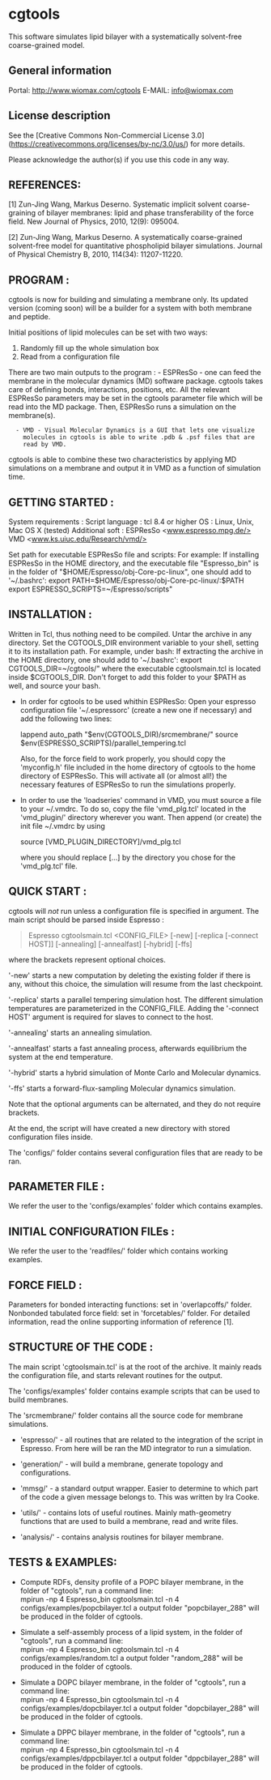 cgtools
=======
This software simulates lipid bilayer with a systematically solvent-free coarse-grained model. 

General information
-------------------

Portal: http://www.wiomax.com/cgtools
E-MAIL: info@wiomax.com

License description
-------------------

See the [Creative Commons Non-Commercial License 3.0] (https://creativecommons.org/licenses/by-nc/3.0/us/) for more details.

Please acknowledge the author(s) if you use this code in any way.

REFERENCES:
-----------

[1] Zun-Jing Wang, Markus Deserno. Systematic implicit solvent coarse-graining 
of bilayer membranes: lipid and phase transferability of the force field. 
New Journal of Physics, 2010, 12(9): 095004. 

[2] Zun-Jing Wang, Markus Deserno. A systematically coarse-grained solvent-free 
model for quantitative phospholipid bilayer simulations. 
Journal of Physical Chemistry B, 2010, 114(34): 11207-11220. 

PROGRAM :
---------

cgtools is now for building and simulating a membrane only. Its updated version 
(coming soon) will be a builder for a system with both membrane and peptide.

Initial positions of lipid molecules can be set with two ways:
1) Randomly fill up the whole simulation box 
2) Read from a configuration file 

There are two main outputs to the program :
      - ESPResSo - one can feed the membrane in the molecular dynamics (MD)
                software package. cgtools takes care of defining bonds, interactions,
		positions,  etc. All the relevant ESPResSo parameters may be set in the
		cgtools parameter file which will be read into the MD package. Then,
		ESPResSo runs a simulation on the membrane(s).

      - VMD - Visual Molecular Dynamics is a GUI that lets one visualize
        molecules in cgtools is able to write .pdb & .psf files that are
        read by VMD. 

cgtools is able to combine these two characteristics by applying MD
simulations on a membrane and output it in VMD as a function of simulation
time.


GETTING STARTED :
-----------------
System requirements :
Script language :   tcl 8.4 or higher
OS              :   Linux, Unix, Mac OS X (tested)
Additional soft :   ESPResSo <www.espresso.mpg.de/>
		    VMD <www.ks.uiuc.edu/Research/vmd/>

Set path for executable ESPResSo file and scripts:
For example:
If installing ESPResSo in the HOME directory, and the executable file "Espresso_bin" 
is in the folder of "$HOME/Espresso/obj-Core-pc-linux", one should add to '~/.bashrc':
export PATH=$HOME/Espresso/obj-Core-pc-linux/:$PATH
export ESPRESSO_SCRIPTS=~/Espresso/scripts"

INSTALLATION :
--------------
Written in Tcl, thus nothing need to be compiled.
Untar the archive in any directory. Set the CGTOOLS_DIR environment variable
to your shell, setting it to its installation path. For example, under bash:
If extracting the archive in the HOME directory, one should add to '~/.bashrc':
export CGTOOLS_DIR=~/cgtools/"
where the executable cgtoolsmain.tcl is located inside $CGTOOLS_DIR.
Don't forget to add this folder to your $PATH as well, and source your bash.

 * In order for cgtools to be used whithin ESPResSo: 
   Open your espresso configuration file '~/.espressorc' (create a new one if
   necessary) and add the following two lines:
   
   lappend auto_path "$env(CGTOOLS_DIR)/srcmembrane/"
   source $env(ESPRESSO_SCRIPTS)/parallel_tempering.tcl
   
   Also, for the force field to work properly, you should copy the
   'myconfig.h' file included in the home directory of cgtools to the home
   directory of ESPResSo. This will activate all (or almost all!) the
   necessary features of ESPResSo to run the simulations properly.


 * In order to use the 'loadseries' command in VMD, you must source a file to
   your ~/.vmdrc. To do so, copy the file 'vmd_plg.tcl' located in the
   'vmd_plugin/' directory wherever you want. Then append (or create) the init
   file ~/.vmdrc by using
   
   source [VMD_PLUGIN_DIRECTORY]/vmd_plg.tcl
   
   where you should replace [...] by the directory you chose for the
   'vmd_plg.tcl' file.


QUICK START :
-------------
cgtools will *not* run unless a configuration file is specified in argument.
The main script should be parsed inside Espresso : 

   > Espresso cgtoolsmain.tcl <CONFIG_FILE> 
	      [-new]
	      [-replica [-connect HOST]]
	      [-annealing]
	      [-annealfast]
	      [-hybrid]
	      [-ffs]

   where the brackets represent optional choices. 

   '-new' starts a new computation by deleting the existing folder if there is
   any, without this choice, the simulation will resume from the last checkpoint.

   '-replica' starts a parallel tempering simulation host. The different
   simulation temperatures are parameterized in the CONFIG_FILE. Adding the
   '-connect HOST' argument is required for slaves to connect to the host.

   '-annealing' starts an annealing simulation.

   '-annealfast' starts a fast annealing process, afterwards equilibrium the system 
   at the end temperature.

   '-hybrid' starts a hybrid simulation of Monte Carlo and Molecular dynamics.
   
   '-ffs' starts a forward-flux-sampling Molecular dynamics simulation.

   Note that the optional arguments can be alternated, and they do not require
   brackets. 

At the end, the script will have created a new directory with stored configuration 
files inside.


The 'configs/' folder contains several configuration files that are ready to
be ran.

PARAMETER FILE :
----------------
We refer the user to the 'configs/examples' folder which contains examples. 

INITIAL CONFIGURATION FILEs :
-----------------------------
We refer the user to the 'readfiles/' folder which contains working examples. 

FORCE FIELD :
-------------
Parameters for bonded interacting functions: set in 'overlapcoffs/' folder.
Nonbonded tabulated force field: set in 'forcetables/' folder.
For detailed information, read the online supporting information of reference [1].


STRUCTURE OF THE CODE :
-----------------------

The main script 'cgtoolsmain.tcl' is at the root of the archive. It mainly
reads the configuration file, and starts relevant routines for the output.

The 'configs/examples' folder contains example scripts that can be used to build
membranes. 

The 'srcmembrane/' folder contains all the source code for membrane simulations.
 
 * 'espresso/' - all routines that are related to the integration of the
   script in Espresso. From here will be ran the MD integrator to run a
   simulation.

 * 'generation/' - will build a membrane, generate topology and configurations. 

 * 'mmsg/' - a standard output wrapper. Easier to determine to which part of
   the code a given message belongs to. This was written by Ira Cooke. 

 * 'utils/' - contains lots of useful routines. Mainly math-geometry functions
   that are used to build a membrane, read and write files.

 * 'analysis/' - contains analysis routines for bilayer membrane.

TESTS & EXAMPLES:
-----------------

 * Compute RDFs, density profile of a POPC bilayer membrane, in the folder of "cgtools", 
   run a command line:  
	   mpirun -np 4 Espresso_bin cgtoolsmain.tcl -n 4 configs/examples/popcbilayer.tcl
   a output folder "popcbilayer_288" will be produced in the folder of cgtools.
   
 * Simulate a self-assembly process of a lipid system, in the folder of "cgtools", 
   run a command line:  
	   mpirun -np 4 Espresso_bin cgtoolsmain.tcl -n 4 configs/examples/random.tcl
   a output folder "random_288" will be produced in the folder of cgtools.

 * Simulate a DOPC bilayer membrane, in the folder of "cgtools", 
   run a command line:  
	   mpirun -np 4 Espresso_bin cgtoolsmain.tcl -n 4 configs/examples/dopcbilayer.tcl
   a output folder "dopcbilayer_288" will be produced in the folder of cgtools.

 * Simulate a DPPC bilayer membrane, in the folder of "cgtools", 
   run a command line:  
	   mpirun -np 4 Espresso_bin cgtoolsmain.tcl -n 4 configs/examples/dppcbilayer.tcl
   a output folder "dppcbilayer_288" will be produced in the folder of cgtools.

